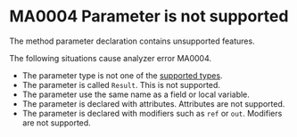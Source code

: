 # MA0004 Parameter is not supported

The method parameter declaration contains unsupported features.

The following situations cause analyzer error MA0004.

+ The parameter type is not one of the [supported types](/README.md#supported-types).
+ The parameter is called `Result`. This is not supported.
+ The parameter use the same name as a field or local variable.
+ The parameter is declared with attributes. Attributes are not supported.
+ The parameter is declared with modifiers such as `ref` or `out`. Modifiers are not supported.  
